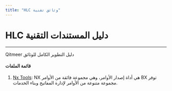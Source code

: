 ```yaml
---
title: "HLC وثائق تقنية"
---
```


# HLC دليل المستندات التقنية

------------

Qitmeer دليل التطوير الكامل للوثائق

#### قائمة الملفات

1. [Nx Tools](/ar/nxtools/): NX هي أداة إصدار الأوامر، وهي مجموعة فائقة من الأوامر BX توفر مجموعة متنوعة من الأوامر لإدارة المفاتيح وبناء الخدمات.
